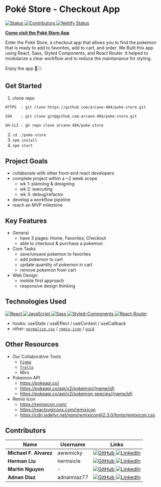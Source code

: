 # Poké Store - Checkout App

[ ![Status][Badge-Status] ][Site-Page]
[ ![Contributors][Badge-Contributors] ](#Contributors)
[ ![Netlify Status][Badge-Netlify] ][Netlify]

[ **Come visit the Poké Store App** ][Site-Page]

Enter the Poké Store, a checkout app that allows you to find the pokemon that is ready to add to favorites, add to cart, and order. We Built this app using React, Sass, Styled Components, and React Router. It helped to modularize a clear workflow and to reduce the maintanance for styling. 

Enjoy the app 🔴⚪

## Get Started

1. clone repo
```txt
HTTPS  : git clone https://github.com/arcane-404/poke-store.git

SSH    : git clone git@github.com:arcane-404/poke-store.git

GH-CLI : gh repo clone arcane-404/poke-store
```
2. `cd ./poke-store`
3. `npm install`
4. `npm start`

## Project Goals

- collaborate with other front-end react developers
- complete project within a ~2 week scope
  - wk 1: planning & designing
  - wk 2: executing
  - wk 3: debug/refactor
- develop a workflow pipeline
- reach an MVP milestone

<!-- 
### Main
### Challenges
### Outcome
-->

## Key Features

- General
  - have 3 pages: Home, Favorites, Checkout
  - able to checkout & purchase a pokemon
- Core Tasks
  - save/unsave pokemon to favorites
  - add pokemon to cart
  - update quantity of pokemon in cart
  - remove pokemon from cart
- Web Design
  - mobile first approach
  - responsive design thinking

## Technologies Used

[ ![React][Badge-React] ][React]
[ ![JavaScript][Badge-JavaScript] ][JavaScript]
[ ![Sass][Badge-Sass] ][Sass]
[ ![Styled-Components][Badge-Styled-Components] ][Styled-Components]
[ ![React-Router][Badge-React-Router] ][React-Router]
- hooks:
useState /
useEffect / 
useContext /
useCallback
- other: 
[`normalize.css`][normalize-css] / 
[`remix-icon`][remix-icon] /
[`uuid`][uuid]

## Other Resources

- Our Collaborative Tools
  - [`Figma`][Figma]
  - [`Trello`][Trello]
  - Miro
- Pokemon API
  - https://pokeapi.co/
  - https://pokeapi.co/api/v2/pokemon/{name/id}
  - https://pokeapi.co/api/v2/pokemon-species/{name/id}
- Remix Icon
  - https://remixicon.com/
  - https://reactsvgicons.com/remixicon
  - https://cdn.jsdelivr.net/npm/remixicon@2.3.0/fonts/remixicon.css

## Contributors

| Name  | Username  | Links |
| ----- | --------- | ----- |
| **Michael F. Alvarez** | awwmicky   | [ ![GitHub][Badge-GitHub] ][Micky-GitHub] [ ![LinkedIn][Badge-LinkedIn] ][Micky-LinkedIn] |
| **Herman Liu**         | hermsicle  | [ ![GitHub][Badge-GitHub] ][Herman-GitHub] [ ![LinkedIn][Badge-LinkedIn] ][Herman-LinkedIn] |
| **Martin Nguyen**      | - | [ ![GitHub][Badge-GitHub] ][Martin-GitHub] [ ![LinkedIn][Badge-LinkedIn] ][Martin-LinkedIn] |
| **Adnan Diaz**         | adnanniaz77 | [ ![GitHub][Badge-GitHub] ][Adnan-GitHub] [ ![LinkedIn][Badge-LinkedIn] ][Adnan-LinkedIn] |

<!--  -->

<!-- status: Live_App | Debug | In_Development -->
<!-- badge color: success | important | informational -->
[Badge-Status]: https://img.shields.io/badge/Status-Live_Web_App-success?style=for-the-badge
[Badge-Contributors]: https://img.shields.io/github/contributors/Arcane-404/poke-store?color=lightgreen&style=for-the-badge
[Site-Page]: https://the-poke-store.netlify.app/

[Badge-Netlify]: https://api.netlify.com/api/v1/badges/47b0d6c7-6655-4410-9aa7-f85789a646b2/deploy-status
[Netlify]: https://app.netlify.com/sites/the-poke-store/deploys

[Figma]: https://www.figma.com/file/teMV2bbWUKLSKlkn8NHn0I/Poké-Store?node-id=0%3A1
[Trello]: https://trello.com/b/fz2gTMMX/poke-store
[Google Docs]: ___

[React]: https://reactjs.org/
[Sass]: https://sass-lang.com/
[JavaScript]: https://en.wikipedia.org/wiki/JavaScript
[TypeScript]: https://www.typescriptlang.org/
[Styled-Components]: https://styled-components.com/
[React-Router]: https://reactrouter.com/

[Badge-React]: https://img.shields.io/badge/-React-20232A.svg?&style=for-the-badge&logo=React&logoColor=61DAFB
[Badge-Sass]: https://img.shields.io/badge/-Sass-hotpink.svg?&style=for-the-badge&logo=Sass&logoColor=FFF
[Badge-JavaScript]: https://img.shields.io/badge/-JavaScript-323330.svg?&style=for-the-badge&logo=JavaScript&logoColor=F0DB4F
[Badge-TypeScript]: https://img.shields.io/badge/-TypeScript-323330.svg?&style=for-the-badge&logo=TypeScript&logoColor=007ACC
[Badge-Styled-Components]: https://img.shields.io/badge/-Styled_Components-DB7093.svg?&style=for-the-badge&logo=Styled-Components&logoColor=FFF
[Badge-React-Router]: https://img.shields.io/badge/-React_Router-CA4245.svg?style=for-the-badge&logo=React-Router&logoColor=FFF

<!-- [localForage]: https://localforage.github.io/localForage/ -->
<!-- [classnames]: https://jedwatson.github.io/classnames/ -->
[normalize-css]: https://necolas.github.io/normalize.css/
[remix-icon]: https://www.npmjs.com/package/remixicon-react
[uuid]: https://www.npmjs.com/package/uuid

[Badge-GitHub]: https://img.shields.io/badge/-GitHub-black.svg?style=for-the-badge&logo=GitHub&colorB=555
[Badge-LinkedIn]: https://img.shields.io/badge/-LinkedIn-black.svg?style=for-the-badge&logo=linkedin&colorB=555

[Micky-GitHub]: https://github.com/awwmicky
[Micky-LinkedIn]: https://www.linkedin.com/in/awwmicky/
[Herman-GitHub]: https://github.com/hermsicle
[Herman-LinkedIn]: https://www.linkedin.com/in/hermanliu168/
[Martin-GitHub]: https://github.com/Martinn80
[Martin-LinkedIn]: https://www.linkedin.com/in/ngumartin/
[Adnan-GitHub]: https://github.com/adnanniaz77
[Adnan-LinkedIn]: https://www.linkedin.com/in/adnanniaz77/
